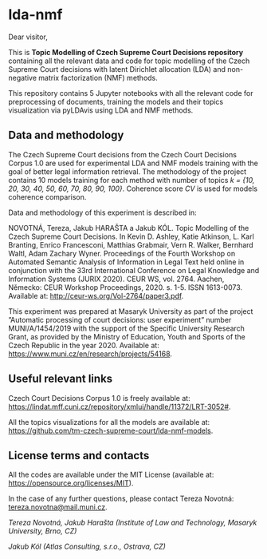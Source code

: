 # lda-nmf
Dear visitor,

This is **Topic Modelling of Czech Supreme Court Decisions repository** containing all the relevant data and code for topic modelling of the Czech Supreme Court decisions with latent Dirichlet allocation (LDA) and non-negative matrix factorization (NMF) methods.

This repository contains 5 Jupyter notebooks with all the relevant code for preprocessing of documents, training the models and their topics visualization via pyLDAvis using LDA and NMF methods. 

## Data and methodology
The Czech Supreme Court decisions from the Czech Court Decisions Corpus 1.0 are used for experimental LDA and NMF models training with the goal of better legal information retrieval. The methodology of the project contains 10 models training for each method with number of topics *k = {10, 20, 30, 40, 50, 60, 70, 80, 90, 100}*. Coherence score *CV* is used for models coherence comparison.

Data and methodology of this experiment is described in: 

NOVOTNÁ, Tereza, Jakub HARAŠTA a Jakub KÓL. Topic Modelling of the Czech Supreme Court Decisions. In Kevin D. Ashley, Katie Atkinson, L. Karl Branting, Enrico Francesconi, Matthias Grabmair, Vern R. Walker, Bernhard Waltl, Adam Zachary Wyner. Proceedings of the Fourth Workshop on Automated Semantic Analysis of Information in Legal Text held online in conjunction with the 33rd International Conference on Legal Knowledge and Information Systems (JURIX 2020). CEUR WS, vol. 2764. Aachen, Německo: CEUR Workshop Proceedings, 2020. s. 1-5. ISSN 1613-0073. Available at: http://ceur-ws.org/Vol-2764/paper3.pdf.

This experiment was prepared at Masaryk University as part of the project ”Automatic processing of court decisions: user experiment” number MUNI/A/1454/2019 with the support of the Specific University Research Grant, as provided by the Ministry of Education, Youth and Sports of the Czech Republic in the year 2020. Available at: https://www.muni.cz/en/research/projects/54168.

## Useful relevant links
Czech Court Decisions Corpus 1.0 is freely available at: https://lindat.mff.cuni.cz/repository/xmlui/handle/11372/LRT-3052#.

All the topics visualizations for all the models are available at: https://github.com/tm-czech-supreme-court/lda-nmf-models.

## License terms and contacts
All the codes are available under the MIT License (available at: https://opensource.org/licenses/MIT).

In the case of any further questions, please contact Tereza Novotná: tereza.novotna@mail.muni.cz.

*Tereza Novotná, Jakub Harašta (Institute of Law and Technology, Masaryk University, Brno, CZ)*

*Jakub Kól (Atlas Consulting, s.r.o., Ostrava, CZ)*

